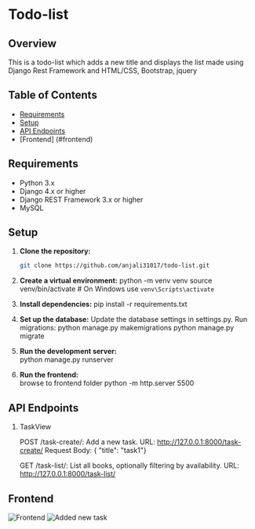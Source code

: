 # Todo-list

## Overview

This is a todo-list which adds a new title and displays the list made using Django Rest Framework and HTML/CSS, Bootstrap, jquery

## Table of Contents

- [Requirements](#requirements)
- [Setup](#setup)
- [API Endpoints](#api-endpoints)
- [Frontend] (#frontend)

## Requirements

- Python 3.x
- Django 4.x or higher
- Django REST Framework 3.x or higher
- MySQL

## Setup

1. **Clone the repository:**
   ```bash
   git clone https://github.com/anjali31017/todo-list.git
   
2. **Create a virtual environment:**
    python -m venv venv
    source venv/bin/activate # On Windows use `venv\Scripts\activate`

3. **Install dependencies:**
    pip install -r requirements.txt

4. **Set up the database:**
    Update the database settings in settings.py.
    Run migrations:
        python manage.py makemigrations
        python manage.py migrate

5. **Run the development server:**  
    python manage.py runserver

6. **Run the frontend:**  
    browse to frontend folder
    python -m http.server 5500

## API Endpoints

1. TaskView

    POST /task-create/: Add a new task.
        URL: http://127.0.0.1:8000/task-create/
        Request Body: { "title": "task1"}

    GET /task-list/: List all books, optionally filtering by availability.
        URL: http://127.0.0.1:8000/task-list/


## Frontend

![Frontend](images/2.png)
![Added new task](images/2.png)



